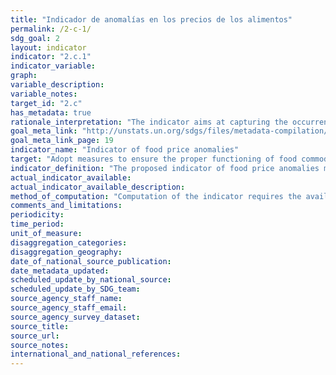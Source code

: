 ```yaml
---
title: "Indicador de anomalías en los precios de los alimentos"
permalink: /2-c-1/
sdg_goal: 2
layout: indicator
indicator: "2.c.1"
indicator_variable: 
graph: 
variable_description: 
variable_notes: 
target_id: "2.c"
has_metadata: true
rationale_interpretation: "The indicator aims at capturing the occurrence of episodes of abrupt price increases that could be indicative of malfunctioning food commodity markets, and as such can be used to monitor the \"proper functioning\" of food markets, as expressed by the Target.\n Evidence from existing historic price series will need to be evaluated, on a case-by-case basis to determine which price series are more relevant in each country.\n As this is a \"means of implementation\" indicator, there should be no need to set baseline values and numerical targets to be achieved by 2030, but only to report it."
goal_meta_link: "http://unstats.un.org/sdgs/files/metadata-compilation/Metadata-Goal-2.pdf"
goal_meta_link_page: 19
indicator_name: "Indicator of food price anomalies"
target: "Adopt measures to ensure the proper functioning of food commodity markets and their derivatives and facilitate timely access to market information, including on food reserves, in order to help limit extreme food price volatility."
indicator_definition: "The proposed indicator of food price anomalies measures the number of \"Price Anomalies\" that occur on a given food commodity price series over a given period of time.ConceptsThe volatility of a given food commodity price series is measured through the quarterly and annual Compound Growth Rates (CGR), of the monthly price level. The mean and standard deviation of the observed historic CGR values define what is considered to be \"normal\"volatility for the particular price series being considered. A \"Price Anomaly\" is then defined as the recording, in a given month, of a CGR that is greater than the historic mean CGR for that month by one standard deviation or more."
actual_indicator_available: 
actual_indicator_available_description: 
method_of_computation: "Computation of the indicator requires the availability of a series of monthly prices and involves three steps. Step 1. Calculating the quarterly and annual compound growth rates. A CGR is the growth rate in a time series over a certain amount of time. It is computed as [see report]. A quarterly CGR (CQGR) is calculated by considering periods of three months between ____ and __0, while an annual CGR (CAGR) is calculated by considering a period of 12 months. The importance to consider both CQGR and CAGR derives from the need to take into account the presence of marked seasonal variability in many agricultural prices, with prices growing more or less steadily over the year from their minimum, occurring at harvest period. Step 2. Calculating the weighted average and standard deviation of both CQGR and CAGR. The historic distributions of CGRs are characterized by the mean and the standard deviation of past CGR values. A different distribution of CGRs is computed per each calendar month. Time weights are used to make sure that the more recent past has a higher weight in the calculation of the mean and standard deviation of the distribution of CGRs, so that more recent price dynamics are not overshadowed by past extreme events which could prevent the detection of significant market shocks on prices.  Step 4. Computing the indicator of price anomalies. First, the difference between the monthly CGR and the historic average CGR is computed for each month and then normalized with respect to the historic standard deviation. Based on the results, a price anomaly is recorded in each month for which the normalized difference is equal or greater than one. Then, the frequency of price anomalies is computed for both the quarterly and the annual CGRs and the final indicator of price anomalies for month t (________ ) is computed as a weighted average of the frequency of price anomalies in the quarterly CGR and the frequency of price anomalies based on the annual CGR. For further details, see Baquedano 2014 (2015?)"
comments_and_limitations: 
periodicity: 
time_period: 
unit_of_measure: 
disaggregation_categories: 
disaggregation_geography: 
date_of_national_source_publication: 
date_metadata_updated: 
scheduled_update_by_national_source: 
scheduled_update_by_SDG_team: 
source_agency_staff_name: 
source_agency_staff_email: 
source_agency_survey_dataset: 
source_title: 
source_url: 
source_notes: 
international_and_national_references: 
---
```


